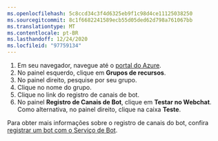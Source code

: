 ```yaml
---
ms.openlocfilehash: 5c8ccd34c3f4d6325eb9f1c98d4ce11125038250
ms.sourcegitcommit: 8c1f6682241589ecb55d05ded62d798a761067bb
ms.translationtype: MT
ms.contentlocale: pt-BR
ms.lasthandoff: 12/24/2020
ms.locfileid: "97759134"
---
```

1. Em seu navegador, navegue até o [portal do Azure](https://ms.portal.azure.com).
2. No painel esquerdo, clique em **Grupos de recursos**.
3. No painel direito, pesquise por seu grupo.
4. Clique no nome do grupo.
5. Clique no link do registro de canais de bot.
6. No painel **Registro de Canais de Bot**, clique em **Testar no Webchat**.
Como alternativa, no painel direito, clique na caixa **Teste**.

Para obter mais informações sobre o registro de canais do bot, confira [registrar um bot com o Serviço de Bot](../../bot-service-quickstart-registration.md).
